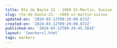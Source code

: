 ```yaml
---
title: Rte de Baule 21 - 1969 St-Martin, Suisse
slug: rte-de-baule-21---1969-st-martin-suisse
updated-on: '2024-03-12T09:29:00.672Z'
created-on: '2024-03-12T09:29:00.672Z'
published-on: '2024-03-12T09:29:45.564Z'
layout: '[markers].html'
tags: markers
---
```




